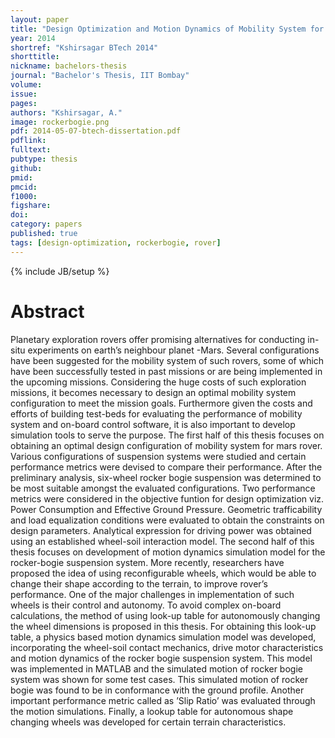 ```yaml
---
layout: paper
title: "Design Optimization and Motion Dynamics of Mobility System for Mars Rover"
year: 2014
shortref: "Kshirsagar BTech 2014"
shorttitle: 
nickname: bachelors-thesis
journal: "Bachelor's Thesis, IIT Bombay"
volume:
issue:
pages:
authors: "Kshirsagar, A."
image: rockerbogie.png
pdf: 2014-05-07-btech-dissertation.pdf
pdflink:
fulltext:  
pubtype: thesis
github:
pmid:  
pmcid:
f1000:
figshare:
doi:
category: papers
published: true
tags: [design-optimization, rockerbogie, rover]
---
```

{% include JB/setup %}

# Abstract
Planetary exploration rovers offer promising alternatives for conducting in-situ experiments on earth’s neighbour planet -Mars. Several configurations have been suggested for the mobility system of such rovers, some of which have been successfully tested in past missions or are being implemented in the upcoming missions. Considering the huge costs of such exploration missions, it becomes necessary to design an optimal mobility system configuration to meet the mission goals. Furthermore given the costs and efforts of building test-beds for evaluating the performance of mobility system and on-board control software, it is also important to develop simulation tools to serve the purpose. The first half of this thesis focuses on obtaining an optimal design configuration of mobility system for mars rover. Various configurations of suspension systems were studied and certain performance metrics were devised to compare their performance. After the preliminary analysis, six-wheel rocker bogie suspension was determined to be most suitable amongst the evaluated configurations. Two performance metrics were considered in the objective funtion for design optimization viz. Power Consumption and Effective Ground Pressure. Geometric trafficability and load equalization conditions were evaluated to obtain the constraints on design parameters. Analytical expression for driving power was obtained using an established wheel-soil interaction model. The second half of this thesis focuses on development of motion dynamics simulation model for the rocker-bogie suspension system. More recently, researchers have proposed the idea of using reconfigurable wheels, which would be able to change their shape according to the terrain, to improve rover’s performance. One of the major challenges in implementation of such wheels is their control and autonomy. To avoid complex on-board calculations, the method of using look-up table for autonomously changing the wheel dimensions is proposed in this thesis. For obtaining this look-up table, a physics based motion dynamics simulation model was developed, incorporating the wheel-soil contact mechanics, drive motor characteristics and motion dynamics of the rocker bogie suspension system. This model was implemented in MATLAB and the simulated motion of rocker bogie system was shown for some test cases. This simulated motion of rocker bogie was found to be in conformance with the ground profile. Another important performance metric called as ’Slip Ratio’ was evaluated through the motion simulations. Finally, a lookup table for autonomous shape changing wheels was developed for certain terrain characteristics.